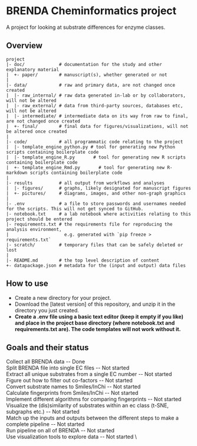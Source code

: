 BRENDA Cheminformatics project
=======

A project for looking at substrate differences for enzyme classes.

Overview
--------

    project
    |- doc/             # documentation for the study and other explanatory material
    |  +- paper/        # manuscript(s), whether generated or not
    |
    |- data/            # raw and primary data, are not changed once created
    |  |- raw_internal/ # raw data generated in-lab or by collaborators, will not be altered
    |  |- raw_external/ # data from third-party sources, databases etc, will not be altered
    |  |- intermediate/ # intermediate data on its way from raw to final, are not changed once created
    |  +- final/        # final data for figures/visualizations, will not be altered once created
    |
    |- code/            # all programmatic code relating to the project
    |  |- template_engine_python.py # tool for generating new Python scripts containing boilerplate code
    |  |- template_engine_R.py       # tool for generating new R scripts containing boilerplate code
    |  +- template_engine_Rmd.py       # tool for generating new R-markdown scripts containing boilerplate code
    |
    |- results          # all output from workflows and analyses
    |  |- figures/      # graphs, likely designated for manuscript figures
    |  +- pictures/     # diagrams, images, and other non-graph graphics
    |
    |- .env             # a file to store passwords and usernames needed for the scripts. This will not get synced to GitHub.
    |- notebook.txt     # a lab notebook where activities relating to this project should be entered
    |- requirements.txt # the requirements file for reproducing the analysis environment,
    |                     e.g. generated with `pip freeze > requirements.txt`
    |- scratch/         # temporary files that can be safely deleted or lost
    |
    |- README.md        # the top level description of content
    +- datapackage.json # metadata for the (input and output) data files

How to use
----------

* Create a new directory for your project.
* Download the [latest version] of this repository, and unzip it in the directory you just created.
* **Create a .env file using a basic text editor (keep it empty if you like) and place in the project base directory (where notebook.txt and requirements.txt are). The code templates will not work without it.**


Goals and their status
----------

Collect all BRENDA data -- Done \
Split BRENDA file into single EC files -- Not started \
Extract all unique substrates from a single EC number -- Not started \
Figure out how to filter out co-factors -- Not started \
Convert substrate names to Smiles/InChi -- Not started \
Calculate fingerprints from Smiles/InChi -- Not started \
Implement different algorithms for comparing fingerprints -- Not started \
Visualize the (dis)similarity of substrates within an ec class (t-SNE, subgraphs etc.) -- Not started \
Match up the inputs and outputs between the different steps to make a complete pipeline -- Not started \
Run pipeline on all of BRENDA -- Not started \
Use visualization tools to explore data -- Not started \
